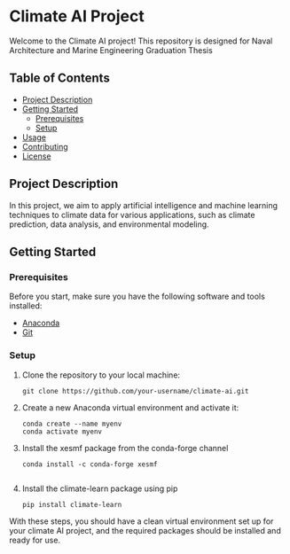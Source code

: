 # Climate AI Project

Welcome to the Climate AI project! This repository is designed for Naval Architecture and Marine Engineering Graduation Thesis

## Table of Contents
- [Project Description](#project-description)
- [Getting Started](#getting-started)
  - [Prerequisites](#prerequisites)
  - [Setup](#setup)
- [Usage](#usage)
- [Contributing](#contributing)
- [License](#license)

## Project Description

In this project, we aim to apply artificial intelligence and machine learning techniques to climate data for various applications, such as climate prediction, data analysis, and environmental modeling.

## Getting Started

### Prerequisites

Before you start, make sure you have the following software and tools installed:

- [Anaconda](https://www.anaconda.com/products/individual)
- [Git](https://git-scm.com/)

### Setup

1. Clone the repository to your local machine:

   ```shell
   git clone https://github.com/your-username/climate-ai.git

2. Create a new Anaconda virtual environment and activate it:
    ```shell
    conda create --name myenv
    conda activate myenv

3. Install the xesmf package from the conda-forge channel
    ```shell
    conda install -c conda-forge xesmf
    

4. Install the climate-learn package using pip
    ```shell
    pip install climate-learn

With these steps, you should have a clean virtual environment set up for your climate AI project, and the required packages should be installed and ready for use.
    


